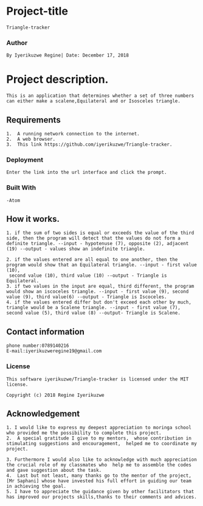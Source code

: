 # Project-title
    Triangle-tracker
### Author
    By Iyerikuzwe Regine| Date: December 17, 2018   

# Project description.
    This is an application that determines whether a set of three numbers can either make a scalene,Equilateral and or Isosceles triangle.
## Requirements
    1.  A running network connection to the internet.
    2.  A web browser.
    3.  This link https://github.com/iyerikuzwe/Triangle-tracker.

### Deployment
    Enter the link into the url interface and click the prompt.

### Built With
    -Atom

## How it works.

    1. if the sum of two sides is equal or exceeds the value of the third side, then the program will detect that the values do not form a definite triangle. --input - hypotenuse (7), opposite (2), adjacent (19) --output - values show an indefinite triangle.

    2. if the values entered are all equal to one another, then the program would show that an Equilateral triangle. --input - first value (10),
     second value (10), third value (10) --output - Triangle is Equilateral.
    3. if two values in the input are equal, third different, the program would show an iscoceles triangle. --input - first value (9), second value (9), third value(6) --output - Triangle is Iscoceles. 
    4. if the values entered differ but don't exceed each other by much, triangle would be a Scalene triangle. --input - first value (7), second value (5), third value (8) --output- Triangle is Scalene.

## Contact information
    phone number:0789140216
    E-mail:iyerikuzweregine19@gmail.com

### License
    This software iyerikuzwe/Triangle-tracker is licensed under the MIT license.

    Copyright (c) 2018 Regine Iyerikuzwe
## Acknowledgement
    1. I would like to express my deepest appreciation to moringa school who provided me the possibility to complete this project.
    2.  A special gratitude I give to my mentors,  whose contribution in stimulating suggestions and encouragement,  helped me to coordinate my project.

    3. Furthermore I would also like to acknowledge with much appreciation the crucial role of my classmates who  help me to assemble the codes and gave suggestion about the task.
    4.  Last but not least, many thanks go to the mentor of the project, [Mr Saphani] whose have invested his full effort in guiding our team in achieving the goal.
    5. I have to appreciate the guidance given by other facilitators that has improved our projects skills,thanks to their comments and advices.
